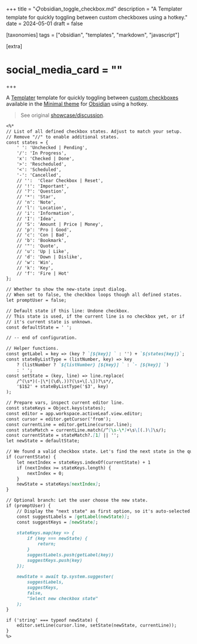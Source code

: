 +++
title = "📋obsidian_toggle_checkbox.md"
description = "A Templater template for quickly toggling between custom checkboxes using a hotkey."
date = 2024-05-01
draft = false

[taxonomies]
tags = ["obsidian", "templates", "markdown", "javascript"]

[extra]
# social_media_card = ""
+++

A [Templater](https://obsidian.md/plugins?search=templater) template for quickly toggling between [custom checkboxes](https://minimal.guide/checklists#Alternate+checkboxes) available in the [Minimal theme](https://minimal.guide/home) for [Obsidian](https://obsidian.md) using a hotkey.

> See original [showcase/discussion](https://github.com/SilentVoid13/Templater/discussions/1236).

```markdown
<%*
// List of all defined checkbox states. Adjust to match your setup.
// Remove "//" to enable additional states.
const states = {
	' ': 'Unchecked | Pending',
	'/': 'In Progress',
	'x': 'Checked | Done',
	'>': 'Rescheduled',
	'<': 'Scheduled',
	'-': 'Cancelled',
	// '':  'Clear Checkbox | Reset',
	// '!': 'Important',
	// '?': 'Question',
	// '*': 'Star',
	// 'n': 'Note',
	// 'l': 'Location',
	// 'i': 'Information',
	// 'I': 'Idea',
	// 'S': 'Amount | Price | Money',
	// 'p': 'Pro | Good',
	// 'c': 'Con | Bad',
	// 'b': 'Bookmark',
	// '"': 'Quote',
	// 'u': 'Up | Like',
	// 'd': 'Down | Dislike',
	// 'w': 'Win',
	// 'k': 'Key',
	// 'f': 'Fire | Hot'
};

// Whether to show the new-state input dialog.
// When set to false, the checkbox loops though all defined states.
let promptUser = false;

// Default state if this line: Undone checkbox.
// This state is used, if the current line is no checkbox yet, or if
// it's current state is unknown.
const defaultState = ' ';

// -- end of configuration.

// Helper functions.
const getLabel = key => (key ? `[${key}] ` : '') + `${states[key]}`;
const stateByListType = (listNumber, key) => key 
	? (listNumber ? `${listNumber} [${key}] ` : `- [${key}] `) 
	: ' ';
const setState = (key, line) => line.replace(
	/^(\s*)(-|\*|(\d\.))?(\s+\[.\])?\s*/,
	'$1$2' + stateByListType('$3', key)
);

// Prepare vars, inspect current editor line.
const stateKeys = Object.keys(states);
const editor = app.workspace.activeLeaf.view.editor;
const cursor = editor.getCursor('from');
const currentLine = editor.getLine(cursor.line);
const stateMatch = currentLine.match(/^[\s-\*]+\s\[(.)\]\s/);
const currentState = stateMatch?.[1] || '';
let newState = defaultState;

// We found a valid checkbox state. Let's find the next state in the queue.
if (currentState) {
	let nextIndex = stateKeys.indexOf(currentState) + 1
	if (nextIndex >= stateKeys.length) {
		nextIndex = 0;
	}
	newState = stateKeys[nextIndex];
}

// Optional branch: Let the user choose the new state.
if (promptUser) {
	// Display the "next state" as first option, so it's auto-selected.
	const suggestLabels = [getLabel(newState)];
	const suggestKeys = [newState];
	
	stateKeys.map(key => {
		if (key === newState) {
			return;
		}
		suggestLabels.push(getLabel(key))
		suggestKeys.push(key)
	});
	
	newState = await tp.system.suggester(
		suggestLabels,
		suggestKeys,
		false,
		"Select new checkbox state"
	);
}

if ('string' === typeof newState) {
	editor.setLine(cursor.line, setState(newState, currentLine));
}
%>
```
